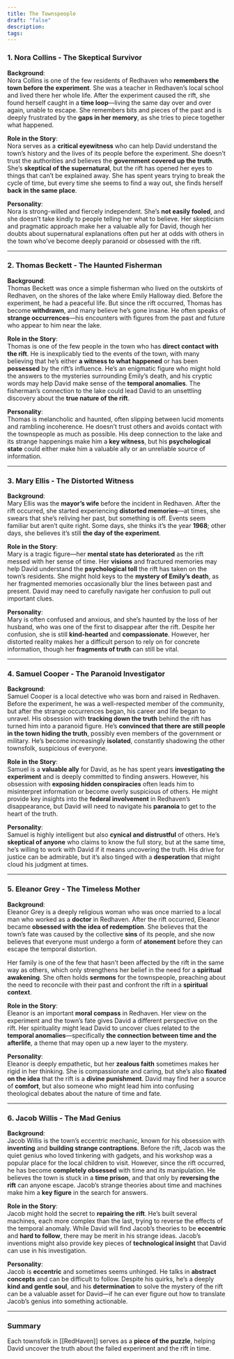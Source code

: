 ```yaml
---
title: The Townspeople
draft: "false"
description: 
tags:
---
```


### **1. Nora Collins - The Skeptical Survivor**

**Background**:  
Nora Collins is one of the few residents of Redhaven who **remembers the town before the experiment**. She was a teacher in Redhaven’s local school and lived there her whole life. After the experiment caused the rift, she found herself caught in a **time loop**—living the same day over and over again, unable to escape. She remembers bits and pieces of the past and is deeply frustrated by the **gaps in her memory**, as she tries to piece together what happened.

**Role in the Story**:  
Nora serves as a **critical eyewitness** who can help David understand the town’s history and the lives of its people before the experiment. She doesn’t trust the authorities and believes the **government covered up the truth**. She’s **skeptical of the supernatural**, but the rift has opened her eyes to things that can’t be explained away. She has spent years trying to break the cycle of time, but every time she seems to find a way out, she finds herself **back in the same place**.

**Personality**:  
Nora is strong-willed and fiercely independent. She’s **not easily fooled**, and she doesn’t take kindly to people telling her what to believe. Her skepticism and pragmatic approach make her a valuable ally for David, though her doubts about supernatural explanations often put her at odds with others in the town who’ve become deeply paranoid or obsessed with the rift.

---

### **2. Thomas Beckett - The Haunted Fisherman**

**Background**:  
Thomas Beckett was once a simple fisherman who lived on the outskirts of Redhaven, on the shores of the lake where Emily Halloway died. Before the experiment, he had a peaceful life. But since the rift occurred, Thomas has become **withdrawn**, and many believe he’s gone insane. He often speaks of **strange occurrences**—his encounters with figures from the past and future who appear to him near the lake.

**Role in the Story**:  
Thomas is one of the few people in the town who has **direct contact with the rift**. He is inexplicably tied to the events of the town, with many believing that he’s either **a witness to what happened** or has been **possessed** by the rift’s influence. He’s an enigmatic figure who might hold the answers to the mysteries surrounding Emily’s death, and his cryptic words may help David make sense of the **temporal anomalies**. The fisherman’s connection to the lake could lead David to an unsettling discovery about the **true nature of the rift**.

**Personality**:  
Thomas is melancholic and haunted, often slipping between lucid moments and rambling incoherence. He doesn’t trust others and avoids contact with the townspeople as much as possible. His deep connection to the lake and its strange happenings make him a **key witness**, but his **psychological state** could either make him a valuable ally or an unreliable source of information.

---

### **3. Mary Ellis - The Distorted Witness**

**Background**:  
Mary Ellis was the **mayor’s wife** before the incident in Redhaven. After the rift occurred, she started experiencing **distorted memories**—at times, she swears that she’s reliving her past, but something is off. Events seem familiar but aren’t quite right. Some days, she thinks it’s the year **1968**; other days, she believes it’s still **the day of the experiment**.

**Role in the Story**:  
Mary is a tragic figure—her **mental state has deteriorated** as the rift messed with her sense of time. Her **visions** and fractured memories may help David understand the **psychological toll** the rift has taken on the town’s residents. She might hold keys to the **mystery of Emily’s death**, as her fragmented memories occasionally blur the lines between past and present. David may need to carefully navigate her confusion to pull out important clues.

**Personality**:  
Mary is often confused and anxious, and she’s haunted by the loss of her husband, who was one of the first to disappear after the rift. Despite her confusion, she is still **kind-hearted** and **compassionate**. However, her distorted reality makes her a difficult person to rely on for concrete information, though her **fragments of truth** can still be vital.

---

### **4. Samuel Cooper - The Paranoid Investigator**

**Background**:  
Samuel Cooper is a local detective who was born and raised in Redhaven. Before the experiment, he was a well-respected member of the community, but after the strange occurrences began, his career and life began to unravel. His obsession with **tracking down the truth** behind the rift has turned him into a paranoid figure. He’s **convinced that there are still people in the town hiding the truth**, possibly even members of the government or military. He’s become increasingly **isolated**, constantly shadowing the other townsfolk, suspicious of everyone.

**Role in the Story**:  
Samuel is a **valuable ally** for David, as he has spent years **investigating the experiment** and is deeply committed to finding answers. However, his obsession with **exposing hidden conspiracies** often leads him to misinterpret information or become overly suspicious of others. He might provide key insights into the **federal involvement** in Redhaven’s disappearance, but David will need to navigate his **paranoia** to get to the heart of the truth.

**Personality**:  
Samuel is highly intelligent but also **cynical and distrustful** of others. He’s **skeptical of anyone** who claims to know the full story, but at the same time, he’s willing to work with David if it means uncovering the truth. His drive for justice can be admirable, but it’s also tinged with a **desperation** that might cloud his judgment at times.

---

### **5. Eleanor Grey - The Timeless Mother**

**Background**:  
Eleanor Grey is a deeply religious woman who was once married to a local man who worked as a **doctor** in Redhaven. After the rift occurred, Eleanor became **obsessed with the idea of redemption**. She believes that the town’s fate was caused by the collective **sins** of its people, and she now believes that everyone must undergo a form of **atonement** before they can escape the temporal distortion.

Her family is one of the few that hasn’t been affected by the rift in the same way as others, which only strengthens her belief in the need for a **spiritual awakening**. She often holds **sermons** for the townspeople, preaching about the need to reconcile with their past and confront the rift in a **spiritual context**.

**Role in the Story**:  
Eleanor is an important **moral compass** in Redhaven. Her view on the experiment and the town’s fate gives David a different perspective on the rift. Her spirituality might lead David to uncover clues related to the **temporal anomalies**—specifically **the connection between time and the afterlife**, a theme that may open up a new layer to the mystery.

**Personality**:  
Eleanor is deeply empathetic, but her **zealous faith** sometimes makes her rigid in her thinking. She is compassionate and caring, but she’s also **fixated on the idea** that the rift is a **divine punishment**. David may find her a source of **comfort**, but also someone who might lead him into confusing theological debates about the nature of time and fate.

---

### **6. Jacob Willis - The Mad Genius**

**Background**:  
Jacob Willis is the town’s eccentric mechanic, known for his obsession with **inventing** and **building strange contraptions**. Before the rift, Jacob was the quiet genius who loved tinkering with gadgets, and his workshop was a popular place for the local children to visit. However, since the rift occurred, he has become **completely obsessed** with time and its manipulation. He believes the town is stuck in a **time prison**, and that only by **reversing the rift** can anyone escape. Jacob’s strange theories about time and machines make him a **key figure** in the search for answers.

**Role in the Story**:  
Jacob might hold the secret to **repairing the rift**. He’s built several machines, each more complex than the last, trying to reverse the effects of the temporal anomaly. While David will find Jacob’s theories to be **eccentric** and **hard to follow**, there may be merit in his strange ideas. Jacob’s inventions might also provide key pieces of **technological insight** that David can use in his investigation.

**Personality**:  
Jacob is **eccentric** and sometimes seems unhinged. He talks in **abstract concepts** and can be difficult to follow. Despite his quirks, he’s a deeply **kind and gentle soul**, and his **determination** to solve the mystery of the rift can be a valuable asset for David—if he can ever figure out how to translate Jacob’s genius into something actionable.

---

### **Summary**

Each townsfolk in [[RedHaven]] serves as a **piece of the puzzle**, helping David uncover the truth about the failed experiment and the rift in time. 